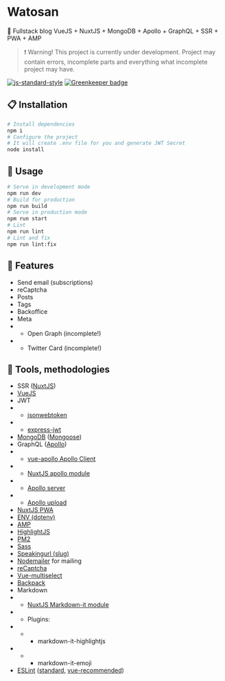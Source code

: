 # Watosan
:metal: Fullstack blog VueJS + NuxtJS + MongoDB + Apollo + GraphQL + SSR + PWA + AMP

> :exclamation: Warning! This project is currently under development. Project may contain errors, incomplete parts and everything what incomplete project may have.

[![js-standard-style](https://img.shields.io/badge/code%20style-standard-brightgreen.svg)](http://standardjs.com) [![Greenkeeper badge](https://badges.greenkeeper.io/mydesireiscoma/watosan.org.svg)](https://greenkeeper.io/)

## :clipboard: Installation
```bash
# Install dependencies
npm i
# Configure the project
# It will create .env file for you and generate JWT Secret
node install
```

## :space_invader: Usage
```bash
# Serve in development mode
npm run dev
# Build for production
npm run build
# Serve in production mode
npm run start
# Lint
npm run lint
# Lint and fix
npm run lint:fix
```

## :gem: Features
- Send email (subscriptions)
- reCaptcha
- Posts
- Tags
- Backoffice
- Meta
- - Open Graph (incomplete!)
- - Twitter Card (incomplete!)

## :muscle: Tools, methodologies
- SSR ([NuxtJS](https://nuxtjs.org/))
- [VueJS](https://vuejs.org/)
- JWT
- - [jsonwebtoken](https://github.com/auth0/node-jsonwebtoken)
- - [express-jwt](https://github.com/auth0/express-jwt)
- [MongoDB](https://www.mongodb.com/) ([Mongoose](https://mongoosejs.com/))
- GraphQL ([Apollo](https://www.apollographql.com/))
- - [vue-apollo Apollo Client](https://github.com/akryum/vue-apollo)
- - [NuxtJS apollo module](https://github.com/nuxt-community/apollo-module)
- - [Apollo server](https://www.apollographql.com/docs/apollo-server/)
- - [Apollo upload](https://github.com/jaydenseric/apollo-upload-server)
- [NuxtJS PWA](https://github.com/nuxt-community/pwa-module)
- [ENV (dotenv)](https://github.com/motdotla/dotenv)
- [AMP](https://www.ampproject.org/)
- [HighlightJS](https://highlightjs.org/)
- [PM2](http://pm2.keymetrics.io/)
- [Sass](https://sass-lang.com/)
- [Speakingurl (slug)](https://github.com/pid/speakingurl)
- [Nodemailer](https://nodemailer.com/about/) for mailing
- [reCaptcha](https://developers.google.com/recaptcha/)
- [Vue-multiselect](https://vue-multiselect.js.org/)
- [Backpack](https://github.com/jaredpalmer/backpack)
- Markdown
- - [NuxtJS Markdown-it module](https://www.npmjs.com/package/@nuxtjs/markdownit)
- - Plugins:
- - - markdown-it-highlightjs
- - - markdown-it-emoji
- [ESLint](https://eslint.org/) ([standard](https://github.com/standard/eslint-config-standard), [vue-recommended](https://github.com/vuejs/eslint-plugin-vue))
